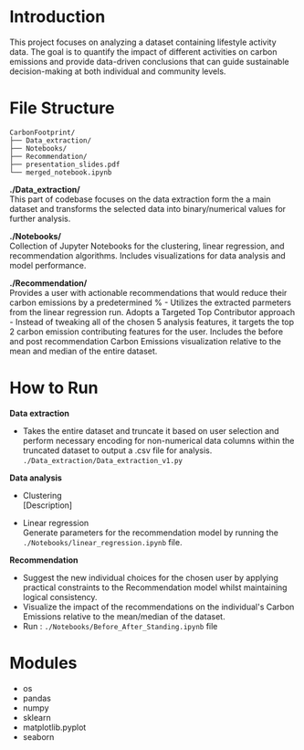 # Introduction  
This project focuses on analyzing a dataset containing lifestyle activity data. The goal is to quantify the impact of different activities on carbon emissions and provide data-driven conclusions that can guide sustainable decision-making at both individual and community levels.

# File Structure
```
CarbonFootprint/
├── Data_extraction/
├── Notebooks/
├── Recommendation/
├── presentation_slides.pdf
└── merged_notebook.ipynb
```

**./Data_extraction/**  
This part of codebase focuses on the data extraction form the a main dataset and transforms the selected data into binary/numerical values for further analysis. 

**./Notebooks/**  
Collection of Jupyter Notebooks for the clustering, linear regression, and recommendation algorithms.
Includes visualizations for data analysis and model performance.

**./Recommendation/**  
Provides a user with actionable recommendations that would reduce their carbon emissions by a predetermined % - Utilizes the extracted parmeters from the linear regression run. 
Adopts a Targeted Top Contributor approach - Instead of tweaking all of the chosen 5 analysis features, it targets the top 2 carbon emission contributing features for the user.
Includes the before and post recommendation Carbon Emissions visualization relative to the mean and median of the entire dataset.


# How to Run

**Data extraction**  
- Takes the entire dataset and truncate it based on user selection and perform necessary encoding for non-numerical data columns within the truncated dataset to output a .csv file for analysis.
<code>./Data_extraction/Data_extraction_v1.py</code> 

**Data analysis**  

- Clustering  
[Description]

- Linear regression  
Generate parameters for the recommendation model by running the <code>./Notebooks/linear_regression.ipynb</code> file.

**Recommendation**  
- Suggest the new individual choices for the chosen user by applying practical constraints to the Recommendation model whilst maintaining logical consistency.
- Visualize the impact of the recommendations on the individual's Carbon Emissions relative to the mean/median of the dataset.
- Run : <code>./Notebooks/Before_After_Standing.ipynb</code> file 

# Modules
- os
- pandas
- numpy
- sklearn
- matplotlib.pyplot
- seaborn
